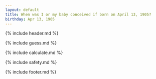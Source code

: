 ```yaml
---
layout: default
title: When was I or my baby conceived if born on April 13, 1905?
birthday: Apr 13, 1905
---
```


{% include header.md %}

{% include guess.md %}

{% include calculate.md %}

{% include safety.md %}

{% include footer.md %}



